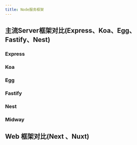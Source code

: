 ```yaml
---
title: Node服务框架
---
```



## 主流Server框架对比(Express、Koa、Egg、Fastify、Nest)

### Express

### Koa

### Egg

### Fastify

### Nest

### Midway

## Web 框架对比(Next 、Nuxt)
